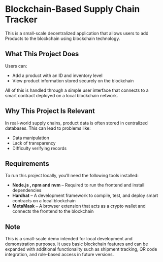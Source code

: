 
# Blockchain-Based Supply Chain Tracker

This is a small-scale decentralized application that allows users to add Products to the blockchain using blockchain technology.

## What This Project Does

Users can:
- Add a product with an ID and inventory level
- View product information stored securely on the blockchain

All of this is handled through a simple user interface that connects to a smart contract deployed on a local blockchain network.

## Why This Project Is Relevant

In real-world supply chains, product data is often stored in centralized databases. This can lead to problems like:
- Data manipulation
- Lack of transparency
- Difficulty verifying records
  
## Requirements
To run this project locally, you’ll need the following tools installed:

- **Node.js , npm and nvm** – Required to run the frontend and install dependencies
- **Hardhat** – A development framework to compile, test, and deploy smart contracts on a local blockchain
- **MetaMask** – A browser extension that acts as a crypto wallet and connects the frontend to the blockchain

## Note

This is a small-scale demo intended for local development and demonstration purposes. It uses basic blockchain features and can be expanded with additional functionality such as shipment tracking, QR code integration, and role-based access in future versions.

